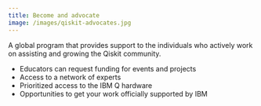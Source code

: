 ```yaml
---
title: Become and advocate
image: /images/qiskit-advocates.jpg
---
```

A global program that provides support to the individuals who actively work on assisting and growing the Qiskit community.

- Educators can request funding for events and projects
- Access to a network of experts
- Prioritized access to the IBM Q hardware
- Opportunities to get your work officially supported by IBM
